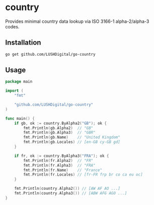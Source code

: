# country

Provides minimal country data lookup via ISO 3166-1 alpha-2/alpha-3 codes.

## Installation

```bash
go get github.com/LUSHDigital/go-country
```

## Usage

```go
package main

import (
	"fmt"

	"github.com/LUSHDigital/go-country"
)

func main() {
	if gb, ok := country.ByAlpha2("GB"); ok {
		fmt.Println(gb.Alpha2)  // "GB"
		fmt.Println(gb.Alpha3)  // "GBR"
		fmt.Println(gb.Name)    // "United Kingdom"
		fmt.Println(gb.Locales) // [en-GB cy-GB gd]
	}

	if fr, ok := country.ByAlpha3("FRA"); ok {
		fmt.Println(fr.Alpha2)  // "FR"
		fmt.Println(fr.Alpha3)  // "FRA"
		fmt.Println(fr.Name)    // "France"
		fmt.Println(fr.Locales) // [fr-FR frp br co ca eu oc]
	}

	fmt.Println(country.Alpha2()) // [AW AF AO ...]
	fmt.Println(country.Alpha3()) // [ABW AFG AGO ...]
}
```
